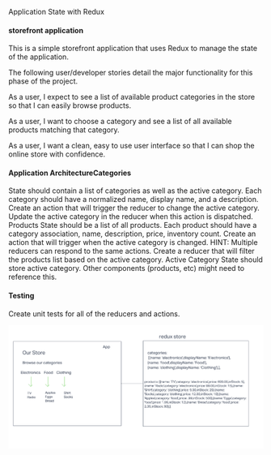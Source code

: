 Application State with Redux

#### storefront application

This is a simple storefront application that uses Redux to manage the state of the application. 

The following user/developer stories detail the major functionality for this phase of the project.

As a user, I expect to see a list of available product categories in the store so that I can easily browse products.

As a user, I want to choose a category and see a list of all available products matching that category.

As a user, I want a clean, easy to use user interface so that I can shop the online store with confidence.


#### Application ArchitectureCategories
State should contain a list of categories as well as the active category.
Each category should have a normalized name, display name, and a description.
Create an action that will trigger the reducer to change the active category.
Update the active category in the reducer when this action is dispatched.
Products
State should be a list of all products.
Each product should have a category association, name, description, price, inventory count.
Create an action that will trigger when the active category is changed.
HINT: Multiple reducers can respond to the same actions.
Create a reducer that will filter the products list based on the active category.
Active Category
State should store active category.
Other components (products, etc) might need to reference this.


#### Testing
Create unit tests for all of the reducers and actions.


![](./src/assets/uml.png)